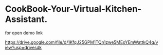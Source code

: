 # CookBook-Your-Virtual-Kitchen-Assistant.

for open demo link 

https://drive.google.com/file/d/1KfqJ25GPM1TQn1zwe5MEoYEmWattkQ4q/view?usp=drivesdk
